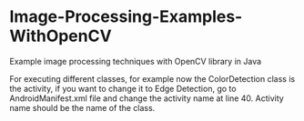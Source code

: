 # Image-Processing-Examples-WithOpenCV
Example image processing techniques with OpenCV library in Java

For executing different classes, for example now the ColorDetection class is the activity, if you want to change it to Edge Detection, go to AndroidManifest.xml file and change the activity name at line 40. Activity name should be the name of the class.
